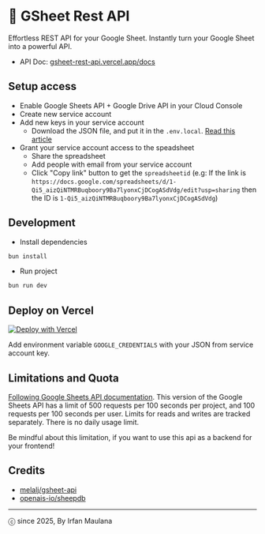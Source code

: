# 📑 GSheet Rest API

Effortless REST API for your Google Sheet. Instantly turn your Google Sheet into a powerful API.

- API Doc: [gsheet-rest-api.vercel.app/docs](https://gsheet-rest-api.vercel.app/docs)

## Setup access

+ Enable Google Sheets API + Google Drive API in your Cloud Console
+ Create new service account
+ Add new keys in your service account
  - Download the JSON file, and put it in the `.env.local`. [Read this article](https://dev.to/vvo/how-to-add-firebase-service-account-json-files-to-vercel-ph5)
+ Grant your service account access to the speadsheet
  - Share the spreadsheet
  - Add people with email from your service account
  - Click "Copy link" button to get the `spreadsheetid` (e.g: If the link is `https://docs.google.com/spreadsheets/d/1-Qi5_aizQiNTMRBuqboory9Ba7lyonxCjDCogASdVdg/edit?usp=sharing` then the ID is `1-Qi5_aizQiNTMRBuqboory9Ba7lyonxCjDCogASdVdg`)

## Development

- Install dependencies

```bash
bun install
```

- Run project

```bash
bun run dev
```

## Deploy on Vercel

[![Deploy with Vercel](https://vercel.com/button)](https://vercel.com/new/clone?repository-url=https%3A%2F%2Fgithub.com%2Fmazipan%2Fgsheet-rest-api)

Add environment variable `GOOGLE_CREDENTIALS` with your JSON from service account key.

## Limitations and Quota

[Following Google Sheets API documentation](https://developers.google.com/sheets/api/limits). This version of the Google Sheets API has a limit of 500 requests per 100 seconds per project, and 100 requests per 100 seconds per user. Limits for reads and writes are tracked separately. There is no daily usage limit.

Be mindful about this limitation, if you want to use this api as a backend for your frontend!

## Credits

- [melalj/gsheet-api](https://github.com/melalj/gsheet-api)
- [openais-io/sheepdb](https://github.com/openais-io/sheepdb)

---

ⓒ since 2025, By Irfan Maulana